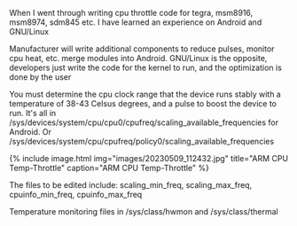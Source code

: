 When I went through writing cpu throttle code for tegra, msm8916, msm8974, sdm845 etc. I have learned an experience on Android and GNU/Linux

Manufacturer will write additional components to reduce pulses, monitor cpu heat, etc. merge modules into Android. GNU/Linux is the opposite, developers just write the code for the kernel to run, and the optimization is done by the user

You must determine the cpu clock range that the device runs stably with a temperature of 38-43 Celsus degrees, and a pulse to boost the device to run. It's all in /sys/devices/system/cpu/cpu0/cpufreq/scaling_available_frequencies for Android. Or /sys/devices/system/cpu/cpufreq/policy0/scaling_available_frequencies

{% include image.html
            img="images/20230509_112432.jpg"
            title="ARM CPU Temp-Throttle"
            caption="ARM CPU Temp-Throttle" %}

The files to be edited include: scaling_min_freq, scaling_max_freq, cpuinfo_min_freq, cpuinfo_max_freq

Temperature monitoring files in /sys/class/hwmon and /sys/class/thermal
